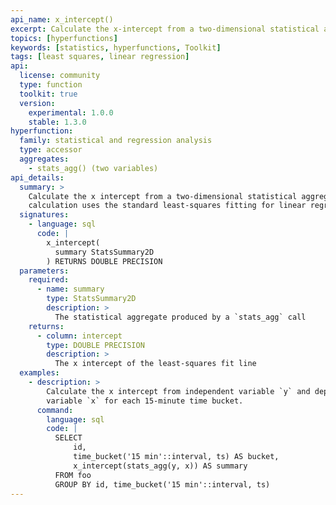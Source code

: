 ```yaml
---
api_name: x_intercept()
excerpt: Calculate the x-intercept from a two-dimensional statistical aggregate
topics: [hyperfunctions]
keywords: [statistics, hyperfunctions, Toolkit]
tags: [least squares, linear regression]
api:
  license: community
  type: function
  toolkit: true
  version:
    experimental: 1.0.0
    stable: 1.3.0
hyperfunction:
  family: statistical and regression analysis
  type: accessor
  aggregates:
    - stats_agg() (two variables)
api_details:
  summary: >
    Calculate the x intercept from a two-dimensional statistical aggregate. The
    calculation uses the standard least-squares fitting for linear regression.
  signatures:
    - language: sql
      code: |
        x_intercept(
          summary StatsSummary2D
        ) RETURNS DOUBLE PRECISION
  parameters:
    required:
      - name: summary
        type: StatsSummary2D
        description: >
          The statistical aggregate produced by a `stats_agg` call
    returns:
      - column: intercept
        type: DOUBLE PRECISION
        description: >
          The x intercept of the least-squares fit line
  examples:
    - description: >
        Calculate the x intercept from independent variable `y` and dependent
        variable `x` for each 15-minute time bucket.
      command:
        language: sql
        code: |
          SELECT
              id,
              time_bucket('15 min'::interval, ts) AS bucket,
              x_intercept(stats_agg(y, x)) AS summary
          FROM foo
          GROUP BY id, time_bucket('15 min'::interval, ts)
---
```


